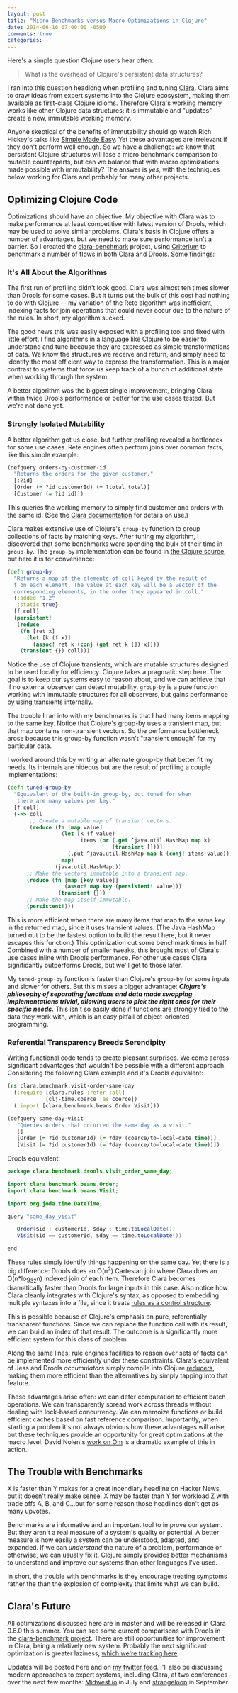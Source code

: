 ```yaml
---
layout: post
title: "Micro Benchmarks versus Macro Optimizations in Clojure"
date: 2014-06-16 07:00:00 -0500
comments: true
categories: 
---
```


Here's a simple question Clojure users hear often:

> What is the overhead of Clojure's persistent data structures?

I ran into this question headlong when profiling and tuning [Clara](https://github.com/rbrush/clara-rules). Clara aims to draw ideas from expert systems into the Clojure ecosystem, making them available as first-class Clojure idioms. Therefore Clara's working memory works like other Clojure data structures: it is immutable and "updates" create a new, immutable working memory.

Anyone skeptical of the benefits of immutability should go watch Rich Hickey's talks like [Simple Made Easy](http://www.infoq.com/presentations/Simple-Made-Easy). Yet these advantages are irrelevant if they don't perform well enough. So we have a challenge: we know that persistent Clojure structures will lose a micro benchmark comparison to mutable counterparts, but can we balance that with macro optimizations made possible with immutability? The answer is _yes_, with the techniques below working for Clara and probably for many other projects.

## Optimizing Clojure Code
Optimizations should have an objective. My objective with Clara was to make performance at least competitive with latest version of Drools, which may be used to solve similar problems. Clara's basis in Clojure offers a number of advantages, but we need to make sure performance isn't a barrier. So I created the [clara-benchmark](https://github.com/rbrush/clara-benchmark) project, using [Criterium](https://github.com/hugoduncan/criterium) to benchmark a number of flows in both Clara and Drools. Some findings:

### It's All About the Algorithms
The first run of profiling didn't look good. Clara was almost ten times slower than Drools for some cases. But it turns out the bulk of this cost had nothing to do with Clojure -- my variation of the Rete algorithm was inefficient, indexing facts for join operations that could never occur due to the nature of the rules. In short, my algorithm sucked.

The good news this was easily exposed with a profiling tool and fixed with little effort. I find algorithms in a language like Clojure to be easier to understand and tune because they are expressed as simple transformations of data. We know the structures we receive and return, and simply need to identify the most efficient way to express the transformation. This is a major contrast to systems that force us keep track of a bunch of additional state when working through the system. 

A better algorithm was the biggest single improvement, bringing Clara within twice Drools performance or better for the use cases tested. But we're not done yet.

### Strongly Isolated Mutability
A better algorithm got us close, but further profiling revealed a bottleneck for some use cases. Rete engines often perform joins over common facts, like this simple example:

```clj
(defquery orders-by-customer-id
  "Returns the orders for the given customer."
  [:?id]
  [Order (= ?id customerId) (= ?total total)]
  [Customer (= ?id id)])
```

This queries the working memory to simply find customer and orders with the same id. (See the [Clara documentation](https://github.com/rbrush/clara-rules/wiki/Guide) for details on use.)

Clara makes extensive use of Clojure's ```group-by``` function to group collections of facts by matching keys. After tuning my algorithm, I discovered that some benchmarks were spending the bulk of their time in ```group-by```. The ```group-by``` implementation can be found in [the Clojure source](https://github.com/clojure/clojure/blob/master/src/clj/clojure/core.clj), but here it is for convenience:

```clj
(defn group-by 
  "Returns a map of the elements of coll keyed by the result of
  f on each element. The value at each key will be a vector of the
  corresponding elements, in the order they appeared in coll."
  {:added "1.2"
   :static true}
  [f coll]  
  (persistent!
   (reduce
    (fn [ret x]
      (let [k (f x)]
        (assoc! ret k (conj (get ret k []) x))))
    (transient {}) coll)))
```

Notice the use of Clojure transients, which are mutable structures designed to be used locally for efficiency. Clojure takes a pragmatic step here. The goal is to keep our systems easy to reason about, and we can achieve that if no external observer can detect mutability. ```group-by``` is a pure function working with immutable structures for all observers, but gains performance by using transients internally.

The trouble I ran into with my benchmarks is that I had many items mapping to the same key. Notice that Clojure's group-by uses a transient map, but that map contains non-transient vectors. So the performance bottleneck arose because this group-by function wasn't "transient enough" for my particular data.

I worked around this by writing an alternate group-by that better fit my needs. Its internals are hideous but are the result of profiling a couple implementations:

```clj
(defn tuned-group-by
  "Equivalent of the built-in group-by, but tuned for when 
   there are many values per key."
  [f coll]
  (->> coll
       ;; Create a mutable map of transient vectors.
       (reduce (fn [map value]
                 (let [k (f value)
                       items (or (.get ^java.util.HashMap map k)
                                 (transient []))]
                   (.put ^java.util.HashMap map k (conj! items value)))
                 map)
               (java.util.HashMap.))
      ;; Make the vectors immutable into a transient map.
      (reduce (fn [map [key value]]
                  (assoc! map key (persistent! value)))
                (transient {}))
      ;; Make the map itself immutable.
      (persistent!)))
```

This is more efficient when there are many items that map to the same key in the returned map, since it uses transient values. (The Java HashMap turned out to be the fastest option to build the result here, but it never escapes this function.) This optimization cut some benchmark times in half. Combined with a number of smaller tweaks, this brought most of Clara's use cases inline with Drools performance. For other use cases Clara significantly outperforms Drools, but we'll get to those later. 

My ```tuned-group-by``` function is faster than Clojure's ```group-by``` for some inputs and slower for others. But this misses a bigger advantage: **_Clojure's philosophy of separating functions and data made swapping implementations trivial, allowing users to pick the right ones for their specific needs._** This isn't so easily done if functions are strongly tied to the data they work with, which is an easy pitfall of object-oriented programming.

### Referential Transparency Breeds Serendipity
Writing functional code tends to create pleasant surprises. We come across significant advantages that wouldn't be possible with a different approach. Considering the following Clara example and it's Drools equivalent:

```clj
(ns clara.benchmark.visit-order-same-day
  (:require [clara.rules :refer :all]
            [clj-time.coerce :as coerce])
  (:import [clara.benchmark.beans Order Visit]))

(defquery same-day-visit
   "Queries orders that occurred the same day as a visit."
   []
   [Order (= ?id customerId) (= ?day (coerce/to-local-date time))]
   [Visit (= ?id customerId) (= ?day (coerce/to-local-date time))])
```

Drools equivalent:

```java
package clara.benchmark.drools.visit_order_same_day;

import clara.benchmark.beans.Order;
import clara.benchmark.beans.Visit;

import org.joda.time.DateTime;

query "same_day_visit"

   Order($id : customerId, $day : time.toLocalDate())
   Visit($id == customerId, $day == time.toLocalDate())

end
```

These rules simply identify things happening on the same day. Yet there is a big difference: Drools does an O(n<sup>2</sup>) Cartesian join where Clara does an O(n*log<sub>32</sub>n) indexed join of each item. Therefore Clara becomes dramatically faster than Drools for large inputs in this case. Also notice how Clara cleanly integrates with Clojure's syntax, as opposed to embedding multiple syntaxes into a file, since it treats [rules as a control structure](http://www.toomuchcode.org/blog/2013/09/24/rules-as-a-control-structure/).

This is possible because of Clojure's emphasis on pure, referentially transparent functions. Since we can replace the function call with its result, we can build an index of that result. The outcome is a significantly more efficient system for this class of problem.

Along the same lines, rule engines facilities to reason over sets of facts can be implemented more efficiently under these constraints. Clara's equivalent of Jess and Drools _accumulators_ simply compile into Clojure [reducers](http://clojure.org/reducers), making them more efficient than the alternatives by simply tapping into that feature.

These advantages arise often: we can defer computation to efficient batch operations. We can transparently spread work across threads without dealing with lock-based concurrency. We can memoize functions or build efficient caches based on fast reference comparison. Importantly, when starting a problem it's not always obvious how these advantages will arise, but these techniques provide an opportunity for great optimizations at the macro level. David Nolen's [work on Om](http://swannodette.github.io/2013/12/17/the-future-of-javascript-mvcs/) is a dramatic example of this in action.

## The Trouble with Benchmarks
X is faster than Y makes for a great incendiary headline on Hacker News, but it doesn't really make sense. X may be faster than Y for workload Z with trade offs A, B, and C...but for some reason those headlines don't get as many upvotes.        

Benchmarks are informative and an important tool to improve our system. But they aren't a real measure of a system's quality or potential. A better measure is how easily a system can be understood, adapted, and expanded. If we can _understand_ the nature of a problem, performance or otherwise, we can usually fix it. Clojure simply provides better mechanisms to understand and improve our systems than other languages I've used.

In short, the trouble with benchmarks is they encourage treating symptoms rather the than the explosion of complexity that limits what we can build.

## Clara's Future
All optimizations discussed here are in master and will be released in Clara 0.6.0 this summer. You can see some current comparisons with Drools in the [clara-benchmark project](https://github.com/rbrush/clara-benchmark). There are still opportunities for improvement in Clara, being a relatively new system. Probably the next significant optimization is greater laziness, [which we're tracking here](https://github.com/rbrush/clara-rules/issues/58). 

Updates will be posted here and on [my twitter feed](https://twitter.com/ryanbrush). I'll also be discussing modern approaches to expert systems, including Clara, at two conferences over the next few months: [Midwest.io](http://www.midwest.io) in July and [strangeloop](https://thestrangeloop.com) in September. 

